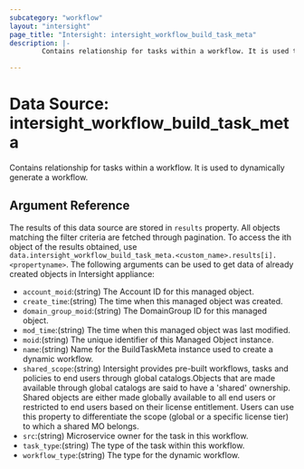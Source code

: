 ```yaml
---
subcategory: "workflow"
layout: "intersight"
page_title: "Intersight: intersight_workflow_build_task_meta"
description: |-
        Contains relationship for tasks within a workflow. It is used to dynamically generate a workflow.

---
```


# Data Source: intersight_workflow_build_task_meta
Contains relationship for tasks within a workflow. It is used to dynamically generate a workflow.
## Argument Reference
The results of this data source are stored in `results` property.
All objects matching the filter criteria are fetched through pagination.
To access the ith object of the results obtained, use `data.intersight_workflow_build_task_meta.<custom_name>.results[i].<propertyname>`.
The following arguments can be used to get data of already created objects in Intersight appliance:
* `account_moid`:(string) The Account ID for this managed object. 
* `create_time`:(string) The time when this managed object was created. 
* `domain_group_moid`:(string) The DomainGroup ID for this managed object. 
* `mod_time`:(string) The time when this managed object was last modified. 
* `moid`:(string) The unique identifier of this Managed Object instance. 
* `name`:(string) Name for the BuildTaskMeta instance used to create a dynamic workflow. 
* `shared_scope`:(string) Intersight provides pre-built workflows, tasks and policies to end users through global catalogs.Objects that are made available through global catalogs are said to have a 'shared' ownership. Shared objects are either made globally available to all end users or restricted to end users based on their license entitlement. Users can use this property to differentiate the scope (global or a specific license tier) to which a shared MO belongs. 
* `src`:(string) Microservice owner for the task in this workflow. 
* `task_type`:(string) The type of the task within this workflow. 
* `workflow_type`:(string) The type for the dynamic workflow. 
 
